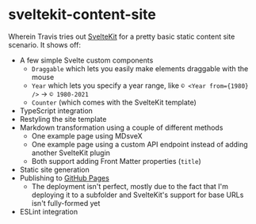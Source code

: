 # sveltekit-content-site

Wherein Travis tries out [SvelteKit](https://kit.svelte.dev/docs) for a pretty basic static content site scenario. It shows off:

* A few simple Svelte custom components
	* `Draggable` which lets you easily make elements draggable with the mouse
	* `Year` which lets you specify a year range, like `© <Year from={1980} />` → `© 1980-2021`
	* `Counter` (which comes with the SvelteKit template)
* TypeScript integration
* Restyling the site template
* Markdown transformation using a couple of different methods
	* One example page using MDsveX
	* One example page using a custom API endpoint instead of adding another SvelteKit plugin
	* Both support adding Front Matter properties (`title`)
* Static site generation
* Publishing to [GitHub Pages](https://travisspomer.github.io/sveltekit-content-site/)
	* The deployment isn't perfect, mostly due to the fact that I'm deploying it to a subfolder and SvelteKit's support for base URLs isn't fully-formed yet
* ESLint integration
